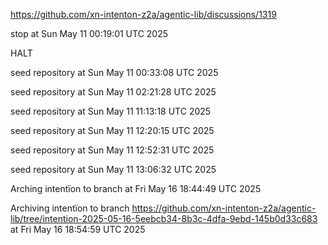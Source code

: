 https://github.com/xn-intenton-z2a/agentic-lib/discussions/1319


stop at Sun May 11 00:19:01 UTC 2025

HALT

seed repository at Sun May 11 00:33:08 UTC 2025

seed repository at Sun May 11 02:21:28 UTC 2025

seed repository at Sun May 11 11:13:18 UTC 2025

seed repository at Sun May 11 12:20:15 UTC 2025

seed repository at Sun May 11 12:52:31 UTC 2025

seed repository at Sun May 11 13:06:32 UTC 2025

Arching intentïon to branch  at Fri May 16 18:44:49 UTC 2025

Archiving intentïon to branch https://github.com/xn-intenton-z2a/agentic-lib/tree/intention-2025-05-16-5eebcb34-8b3c-4dfa-9ebd-145b0d33c683 at Fri May 16 18:54:59 UTC 2025
